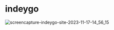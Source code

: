 # indeygo
![screencapture-indeygo-site-2023-11-17-14_56_15](https://github.com/hadep275/indeygo/assets/65734173/ef1592a8-444c-4bea-9ed6-73dfed1c1ea6)

